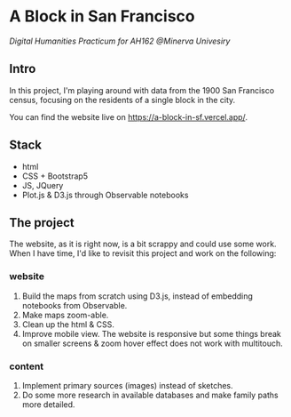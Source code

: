 # A Block in San Francisco
<em>Digital Humanities Practicum for AH162 @Minerva Univesiry</em>

## Intro

In this project, I'm playing around with data from the 1900 San Francisco census, focusing on the residents of a single block in the city.

You can find the website live on https://a-block-in-sf.vercel.app/.

## Stack
<ul>
<li>html
<li>CSS + Bootstrap5
<li>JS, JQuery
<li>Plot.js & D3.js through Observable notebooks
</ul>

## The project
The website, as it is right now, is a bit scrappy and could use some work. When I have time, I'd like to revisit this project and work on the following:

### website
1. Build the maps from scratch using D3.js, instead of embedding notebooks from Observable.
2. Make maps zoom-able.
3. Clean up the html & CSS.
4. Improve mobile view. The website is responsive but some things break on smaller screens & zoom hover effect does not work with multitouch.

### content
1. Implement primary sources (images) instead of sketches.
2. Do some more research in available databases and make family paths more detailed.
